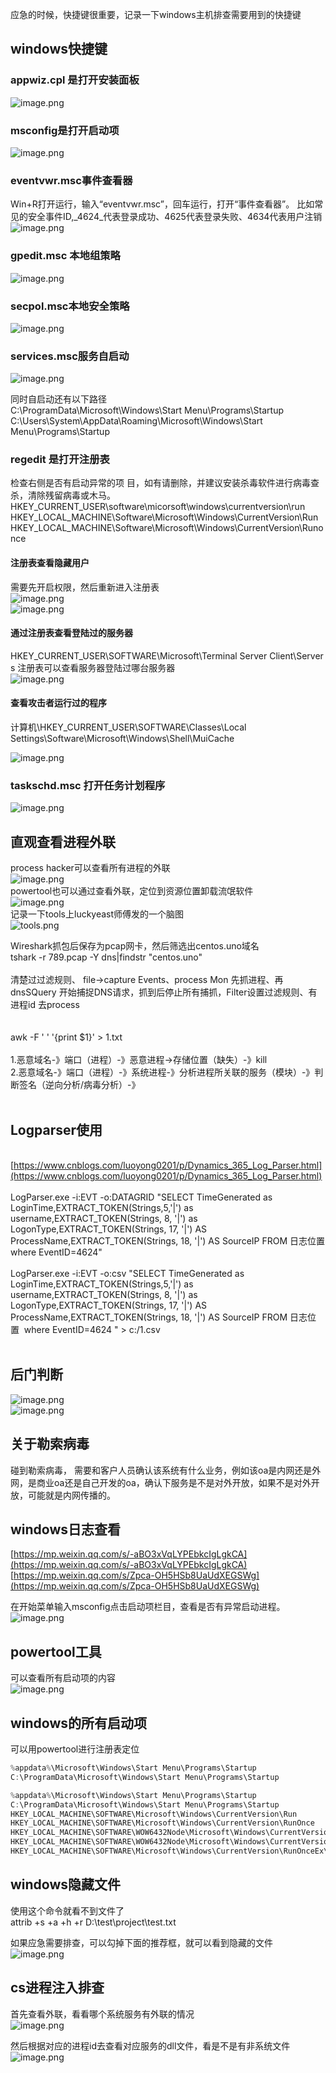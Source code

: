 应急的时候，快捷键很重要，记录一下windows主机排查需要用到的快捷键
<a name="m85nZ"></a>
## windows快捷键
<a name="QZJn7"></a>
### appwiz.cpl 是打开安装面板  
![image.png](https://cdn.nlark.com/yuque/0/2022/png/1345801/1651737613109-0090da94-c09c-423b-8783-e45fee8a2662.png#clientId=u17a24c9e-bdad-4&from=paste&height=437&id=u5fcccb49&originHeight=546&originWidth=722&originalType=binary&ratio=1&rotation=0&showTitle=false&size=309604&status=done&style=none&taskId=uc33c2cbf-4526-4cbb-bf28-030483afffa&title=&width=577.6)

<a name="FvqKA"></a>
### msconfig是打开启动项
![image.png](https://cdn.nlark.com/yuque/0/2022/png/1345801/1651737860276-eb6b5c33-7871-4965-93c3-196822ad8efa.png#clientId=u17a24c9e-bdad-4&from=paste&height=288&id=u8616cd8d&originHeight=360&originWidth=531&originalType=binary&ratio=1&rotation=0&showTitle=false&size=126954&status=done&style=none&taskId=udc46ce79-cddc-4718-b0e6-e90906fb113&title=&width=424.8)
<a name="QgCdB"></a>
### eventvwr.msc事件查看器
Win+R打开运行，输入“eventvwr.msc”，回车运行，打开“事件查看器”。  比如常见的安全事件ID,_4624_代表登录成功、4625代表登录失败、4634代表用户注销<br />![image.png](https://cdn.nlark.com/yuque/0/2022/png/1345801/1651765992458-471295d3-f882-4b6c-a90d-fe2dbe435ad7.png#clientId=u49784d14-75ff-4&from=paste&height=495&id=ufd966530&originHeight=619&originWidth=1001&originalType=binary&ratio=1&rotation=0&showTitle=false&size=160564&status=done&style=none&taskId=ue8070dfc-b5a9-422a-9f48-ea190681b1c&title=&width=800.8)
<a name="LAhQW"></a>
### gpedit.msc 本地组策略
![image.png](https://cdn.nlark.com/yuque/0/2022/png/1345801/1651765368554-2cc5c00f-b02c-432a-a771-bbd92c540de1.png#clientId=u49784d14-75ff-4&from=paste&height=537&id=u847aa56a&originHeight=671&originWidth=960&originalType=binary&ratio=1&rotation=0&showTitle=false&size=175844&status=done&style=none&taskId=ubce124cc-3553-44e7-ba8d-ccc6105f031&title=&width=768)
<a name="WPHrK"></a>
### secpol.msc本地安全策略
![image.png](https://cdn.nlark.com/yuque/0/2022/png/1345801/1651766189190-2ddf6ee0-6729-4ac5-a449-54cf07e2c40e.png#clientId=u49784d14-75ff-4&from=paste&height=572&id=ue4c11818&originHeight=715&originWidth=1000&originalType=binary&ratio=1&rotation=0&showTitle=false&size=191929&status=done&style=none&taskId=u001bf9d9-7bbd-45b0-9e2c-96d4f7996a9&title=&width=800)
<a name="PjkX3"></a>
### services.msc服务自启动
![image.png](https://cdn.nlark.com/yuque/0/2022/png/1345801/1651765952352-1f2ba52f-e99f-4889-b6ea-16dd73fca1bf.png#clientId=u49784d14-75ff-4&from=paste&height=778&id=u736deefd&originHeight=972&originWidth=1304&originalType=binary&ratio=1&rotation=0&showTitle=false&size=624776&status=done&style=none&taskId=u9951809d-74f7-4003-96fd-b73ab4094af&title=&width=1043.2)

同时自启动还有以下路径<br />C:\ProgramData\Microsoft\Windows\Start Menu\Programs\Startup<br />C:\Users\System\AppData\Roaming\Microsoft\Windows\Start Menu\Programs\Startup
<a name="JswxD"></a>
###  regedit   是打开注册表
检查右侧是否有启动异常的项 目，如有请删除，并建议安装杀毒软件进行病毒查杀，清除残留病毒或木马。  <br />HKEY_CURRENT_USER\software\micorsoft\windows\currentversion\run HKEY_LOCAL_MACHINE\Software\Microsoft\Windows\CurrentVersion\Run HKEY_LOCAL_MACHINE\Software\Microsoft\Windows\CurrentVersion\Runonce 

<a name="oGK0J"></a>
#### 注册表查看隐藏用户
需要先开启权限，然后重新进入注册表<br />![image.png](https://cdn.nlark.com/yuque/0/2022/png/1345801/1651738082253-b3c8ce6e-829c-46fc-a281-340449e2a120.png#clientId=u17a24c9e-bdad-4&from=paste&height=446&id=necEN&originHeight=557&originWidth=743&originalType=binary&ratio=1&rotation=0&showTitle=false&size=377051&status=done&style=none&taskId=uc9bcd7eb-e1ab-4d8a-97df-34ebf2929a7&title=&width=594.4)<br />![image.png](https://cdn.nlark.com/yuque/0/2022/png/1345801/1651736366511-9ce61087-1db4-4a71-9717-6b5e47398c43.png#clientId=u17a24c9e-bdad-4&from=paste&height=1058&id=RkZod&originHeight=1322&originWidth=1722&originalType=binary&ratio=1&rotation=0&showTitle=false&size=948615&status=done&style=none&taskId=u2f67b9b2-eaef-41c4-97d9-37884fbd173&title=&width=1377.6)
<a name="IRTt2"></a>
#### 通过注册表查看登陆过的服务器
HKEY_CURRENT_USER\SOFTWARE\Microsoft\Terminal Server Client\Servers 注册表可以查看服务器登陆过哪台服务器<br />![image.png](https://cdn.nlark.com/yuque/0/2022/png/1345801/1651740123651-20948a93-02b6-46e0-96c6-c5d976bdce6b.png#clientId=u17a24c9e-bdad-4&from=paste&height=603&id=u9f35b21d&originHeight=754&originWidth=758&originalType=binary&ratio=1&rotation=0&showTitle=false&size=75410&status=done&style=none&taskId=ubdbe6124-4d3a-4ddb-a0cc-485fbcd15bc&title=&width=606.4)

<a name="N6Gc7"></a>
#### 查看攻击者运行过的程序
计算机\HKEY_CURRENT_USER\SOFTWARE\Classes\Local Settings\Software\Microsoft\Windows\Shell\MuiCache

![image.png](https://cdn.nlark.com/yuque/0/2022/png/1345801/1651740234860-500e9815-43ed-4de8-a337-a9f31d7ca076.png#clientId=u17a24c9e-bdad-4&from=paste&height=598&id=u0148ad49&originHeight=747&originWidth=1105&originalType=binary&ratio=1&rotation=0&showTitle=false&size=150322&status=done&style=none&taskId=udc4c2449-56be-45fa-b4f6-963ad08856f&title=&width=884)
<a name="dbc9G"></a>
### taskschd.msc  打开任务计划程序
![image.png](https://cdn.nlark.com/yuque/0/2022/png/1345801/1652627490246-609fb4c8-0c54-47f7-9643-7b3ef5eed505.png#clientId=ud0ace94c-8f54-4&from=paste&height=441&id=u1d6cd6b0&originHeight=551&originWidth=1088&originalType=binary&ratio=1&rotation=0&showTitle=false&size=109538&status=done&style=none&taskId=u1961aca8-a558-43ce-9cba-9e285eab7a8&title=&width=870.4)

<a name="EsoZ2"></a>
## 直观查看进程外联
process hacker可以查看所有进程的外联<br />![image.png](https://cdn.nlark.com/yuque/0/2021/png/1345801/1640879119228-be58e9d4-ed2a-4f01-a173-0375d25b83bc.png#clientId=ua5da9900-4a61-4&from=paste&height=362&id=aKZLT&originHeight=724&originWidth=1189&originalType=binary&ratio=1&rotation=0&showTitle=false&size=78898&status=done&style=none&taskId=u0ab12565-9128-4e0e-8a91-cf4408d33f6&title=&width=594.5)<br />powertool也可以通过查看外联，定位到资源位置卸载流氓软件<br />![image.png](https://cdn.nlark.com/yuque/0/2021/png/1345801/1640879365247-c44c8edc-2f66-4725-95df-767bd4f27aac.png#clientId=ua5da9900-4a61-4&from=paste&height=425&id=pQOpa&originHeight=691&originWidth=874&originalType=binary&ratio=1&rotation=0&showTitle=false&size=95664&status=done&style=none&taskId=u7d0f1e13-08fb-4756-bf2f-4021b20eacb&title=&width=538)<br />记录一下tools上luckyeast师傅发的一个脑图<br />![tools.png](https://cdn.nlark.com/yuque/0/2021/png/1345801/1620181715079-f2b83cd7-fd3c-49ec-9bc6-e8733ab47364.png#height=1904&id=xDNOw&originHeight=1904&originWidth=2420&originalType=binary&ratio=1&rotation=0&showTitle=false&size=793811&status=done&style=none&title=&width=2420)


Wireshark抓包后保存为pcap网卡，然后筛选出centos.uno域名<br />tshark -r 789.pcap -Y dns|findstr "centos.uno"<br /> <br />清楚过过滤规则、 file→capture Events、process Mon 先抓进程、再dnsSQuery 开始捕捉DNS请求，抓到后停止所有捕抓，Filter设置过滤规则、有进程id 去process<br /> <br /> <br />awk -F ' ' '{print $1}' > 1.txt<br /> <br />1.恶意域名-》端口（进程）-》恶意进程->存储位置（缺失）-》kill<br />2.恶意域名-》端口（进程）-》系统进程-》分析进程所关联的服务（模块）-》判断签名（逆向分析/病毒分析）-》<br /> 
<a name="160f1471"></a>
## Logparser使用
 <br />[https://www.cnblogs.com/luoyong0201/p/Dynamics_365_Log_Parser.html](https://www.cnblogs.com/luoyong0201/p/Dynamics_365_Log_Parser.html)<br /> <br />LogParser.exe -i:EVT -o:DATAGRID "SELECT TimeGenerated as LoginTime,EXTRACT_TOKEN(Strings,5,'|') as username,EXTRACT_TOKEN(Strings, 8, '|') as LogonType,EXTRACT_TOKEN(Strings, 17, '|') AS ProcessName,EXTRACT_TOKEN(Strings, 18, '|') AS SourceIP FROM 日志位置 where EventID=4624"<br /> <br />LogParser.exe -i:EVT -o:csv "SELECT TimeGenerated as LoginTime,EXTRACT_TOKEN(Strings,5,'|') as username,EXTRACT_TOKEN(Strings, 8, '|') as LogonType,EXTRACT_TOKEN(Strings, 17, '|') AS ProcessName,EXTRACT_TOKEN(Strings, 18, '|') AS SourceIP FROM 日志位置  where EventID=4624 " > c:/1.csv<br /> 
<a name="ffaf9284"></a>
## 后门判断

![image.png](https://cdn.nlark.com/yuque/0/2021/png/1345801/1620182070152-51272a0a-29cd-4439-874a-09a8dbcd1907.png#height=429&id=dGWpc&originHeight=571&originWidth=446&originalType=binary&ratio=1&rotation=0&showTitle=false&size=103453&status=done&style=none&title=&width=335)<br />![image.png](https://cdn.nlark.com/yuque/0/2021/png/1345801/1620182078369-2baa240b-3e7a-475d-8727-cb01f6015702.png#height=441&id=PfwPS&originHeight=587&originWidth=461&originalType=binary&ratio=1&rotation=0&showTitle=false&size=104210&status=done&style=none&title=&width=346)

<a name="H7A6y"></a>
## 关于勒索病毒
碰到勒索病毒， 需要和客户人员确认该系统有什么业务，例如该oa是内网还是外网，是商业oa还是自己开发的oa，确认下服务是不是对外开放，如果不是对外开放，可能就是内网传播的。

<a name="cGK9z"></a>
## windows日志查看
[https://mp.weixin.qq.com/s/-aBO3xVqLYPEbkcIgLgkCA](https://mp.weixin.qq.com/s/-aBO3xVqLYPEbkcIgLgkCA)<br />[https://mp.weixin.qq.com/s/Zpca-OH5HSb8UaUdXEGSWg](https://mp.weixin.qq.com/s/Zpca-OH5HSb8UaUdXEGSWg)

在开始菜单输入msconfig点击启动项栏目，查看是否有异常启动进程。<br />![image.png](https://cdn.nlark.com/yuque/0/2021/png/1345801/1629558548168-5f583ddd-8606-4f11-a221-b2408ce33dde.png#height=437&id=EQFoT&originHeight=583&originWidth=868&originalType=binary&ratio=1&rotation=0&showTitle=false&size=81306&status=done&style=none&title=&width=651)

<a name="PL6wD"></a>
## powertool工具
可以查看所有启动项的内容<br />![image.png](https://cdn.nlark.com/yuque/0/2021/png/1345801/1639446342632-26ecdf7b-6b37-44c1-bab7-882dc987a923.png#clientId=u9fc3581e-8a93-4&from=paste&height=492&id=ud67b2b3a&originHeight=983&originWidth=1777&originalType=binary&ratio=1&rotation=0&showTitle=false&size=285288&status=done&style=none&taskId=ub1c4d15b-b213-404c-b648-41dc32bf4c0&title=&width=888.5)
<a name="Mm4gd"></a>
## windows的所有启动项
可以用powertool进行注册表定位
```go
%appdata%\Microsoft\Windows\Start Menu\Programs\Startup
C:\ProgramData\Microsoft\Windows\Start Menu\Programs\Startup 

%appdata%\Microsoft\Windows\Start Menu\Programs\Startup
C:\ProgramData\Microsoft\Windows\Start Menu\Programs\Startup 
HKEY_LOCAL_MACHINE\SOFTWARE\Microsoft\Windows\CurrentVersion\Run
HKEY_LOCAL_MACHINE\SOFTWARE\Microsoft\Windows\CurrentVersion\RunOnce
HKEY_LOCAL_MACHINE\SOFTWARE\WOW6432Node\Microsoft\Windows\CurrentVersion\Run
HKEY_LOCAL_MACHINE\SOFTWARE\WOW6432Node\Microsoft\Windows\CurrentVersion\RunOnce
HKEY_LOCAL_MACHINE\SOFTWARE\Microsoft\Windows\CurrentVersion\RunOnceEx\0001 HKEY_LOCAL_MACHINE\SOFTWARE\Microsoft\Windows\CurrentVersion\RunOnceEx\0001\Depend

```

<a name="LnRQu"></a>
## windows隐藏文件
使用这个命令就看不到文件了<br />attrib +s +a +h +r D:\test\project\test.txt

如果应急需要排查，可以勾掉下面的推荐框，就可以看到隐藏的文件<br />![image.png](https://cdn.nlark.com/yuque/0/2021/png/1345801/1639448142776-35038ec0-c68a-4d30-965f-d63dcf1f0f27.png#clientId=u9fc3581e-8a93-4&from=paste&height=484&id=ua48e14e0&originHeight=726&originWidth=588&originalType=binary&ratio=1&rotation=0&showTitle=false&size=66445&status=done&style=none&taskId=u7ab54487-36e4-468e-b307-f431d81a323&title=&width=392)


<a name="OR5Qc"></a>
## cs进程注入排查
首先查看外联，看看哪个系统服务有外联的情况<br />![image.png](https://cdn.nlark.com/yuque/0/2022/png/1345801/1665801605878-2067f515-9992-4641-bc53-4d0011448676.png#clientId=uffd83054-3c81-4&from=paste&height=378&id=u0c45f4e5&originHeight=472&originWidth=1486&originalType=binary&ratio=1&rotation=0&showTitle=false&size=277428&status=done&style=none&taskId=uf9d9505c-f205-44a6-8957-281735ff6b1&title=&width=1188.8)

然后根据对应的进程id去查看对应服务的dll文件，看是不是有非系统文件<br />![image.png](https://cdn.nlark.com/yuque/0/2022/png/1345801/1665801791729-264c6568-8770-4c78-b843-1bbc8b765f5b.png#clientId=uffd83054-3c81-4&from=paste&height=784&id=uf963166f&originHeight=980&originWidth=1799&originalType=binary&ratio=1&rotation=0&showTitle=false&size=606215&status=done&style=none&taskId=u2c0a3378-e145-4ca9-aff7-3d9c8ab5985&title=&width=1439.2)
